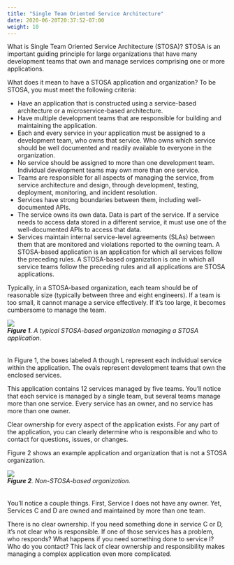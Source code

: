 ```yaml
---
title: "Single Team Oriented Service Architecture"
date: 2020-06-20T20:37:52-07:00
weight: 10
---
```

What is Single Team Oriented Service Architecture (STOSA)? STOSA is an important guiding principle for large organizations that have many development teams that own and manage services comprising one or more applications.

What does it mean to have a STOSA application and organization? To be STOSA, you must meet the following criteria:

* Have an application that is constructed using a service-based architecture or a microservice-based architecture.
* Have multiple development teams that are responsible for building and maintaining the application.
* Each and every service in your application must be assigned to a development team, who owns that service. Who owns which service should be well documented and readily available to everyone in the organization.
* No service should be assigned to more than one development team. Individual development teams may own more than one service.
* Teams are responsible for all aspects of managing the service, from service architecture and design, through development, testing, deployment, monitoring, and incident resolution.
* Services have strong boundaries between them, including well-documented APIs.
* The service owns its own data. Data is part of the service. If a service needs to access data stored in a different service, it must use one of the well-documented APIs to access that data.
* Services maintain internal service-level agreements (SLAs) between them that are monitored and violations reported to the owning team.
A STOSA-based application is an application for which all services follow the preceding rules. A STOSA-based organization is one in which all service teams follow the preceding rules and all applications are STOSA applications.

Typically, in a STOSA-based organization, each team should be of reasonable size (typically between three and eight engineers). If a team is too small, it cannot manage a service effectively. If it’s too large, it becomes cumbersome to manage the team.

<div style="padding-bottom: 20px;">
    <img src="/images/stosaorg.png">
    <div style="font-style:italic;"><span style="font-weight:bold;">Figure 1</span>. A typical STOSA-based organization managing a STOSA application.</div>
</div>

In Figure 1, the boxes labeled A though L represent each individual service within the application. The ovals represent development teams that own the enclosed services.

This application contains 12 services managed by five teams. You’ll notice that each service is managed by a single team, but several teams manage more than one service. Every service has an owner, and no service has more than one owner.

Clear ownership for every aspect of the application exists. For any part of the application, you can clearly determine who is responsible and who to contact for questions, issues, or changes.

Figure 2 shows an example application and organization that is not a STOSA organization.

<div style="padding-bottom: 20px;">
    <img src="/images/nonstosaorg.png">
    <div style="font-style:italic;"><span style="font-weight:bold;">Figure 2</span>. Non-STOSA-based organization.</div>
</div>

You’ll notice a couple things. First, Service I does not have any owner. Yet, Services C and D are owned and maintained by more than one team.

There is no clear ownership. If you need something done in service C or D, it’s not clear who is responsible. If one of those services has a problem, who responds? What happens if you need something done to service I? Who do you contact? This lack of clear ownership and responsibility makes managing a complex application even more complicated.

